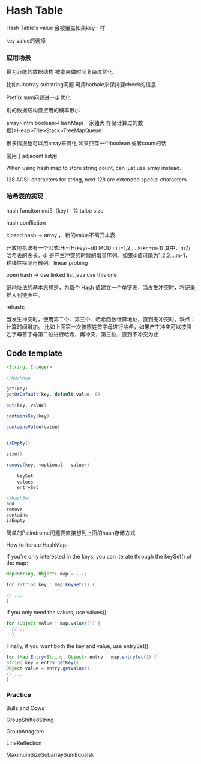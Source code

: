 # Hash Table

Hash Table's value 会被覆盖如果key一样

key value的选择

### 应用场景

最为万能的数据结构 被拿来做时间复杂度优化

 比如subarray substring问题 可用hatbale来保持要check的信息

Preflix sum问题进一步优化

别的数据结构直接用的概率很小

 array>intm boolean>HashMap(一家独大 存储计算过的数据)>Heap>Trie>Stack>TreeMap<BST>Queue



很多情况也可以用array来简化 如果只存一个boolean 或者count的话

常用于adjacent list用

When using hash map to store string count, can just use array instead.

128 ACSII characters for string, next 128 are extended special characters



### 哈希表的实现

hash funciton md5（key） % talbe size

hash confliction

closed hash -> array ， 新的value不离开本表

开放地执法有一个公式:Hi=(H(key)+di) MOD m i=1,2,...,k(k<=m-1)
其中，m为哈希表的表长。di 是产生冲突的时候的增量序列。如果di值可能为1,2,3,...m-1，称线性探测再散列。linear probing

open hash ->  use linked list   java use this one

链地址法的基本思想是，为每个 Hash 值建立一个单链表，当发生冲突时，将记录插入到链表中。

rehash:

当发生冲突时，使用第二个、第三个、哈希函数计算地址，直到无冲突时。缺点：计算时间增加。
比如上面第一次按照姓首字母进行哈希，如果产生冲突可以按照姓字母首字母第二位进行哈希，再冲突，第三位，直到不冲突为止



## Code template

```java
<String, Integer>

//HashMap

get(key)
getOrDefault(key, default value: 0)

put(key, value)

containsKey(key)

containsValue(value)
    

isEmpty()

size()

remove(key, <optional - value>)
    
    keySet
    values
    entrySet

//HashSet
add
remove
contains
isEmpty
```

简单的Palindrome问题要直接想到上面的hash存储方式


How to iterate HashMap:

If you're only interested in the keys, you can iterate through the keySet() of the map:


```java
Map<String, Object> map = ...;

for (String key : map.keySet()) {

// ...
}
```
If you only need the values, use values():


```java
for (Object value : map.values()) {
  // ...
  }
```

Finally, if you want both the key and value, use entrySet():

```java
for (Map.Entry<String, Object> entry : map.entrySet()) {
String key = entry.getKey();
Object value = entry.getValue();
// ...
}
```



### Practice

Bulls and Cows

GroupShiftedString

GroupAnagram

LineReflection



MaximumSizeSubarraySumEqualsk 